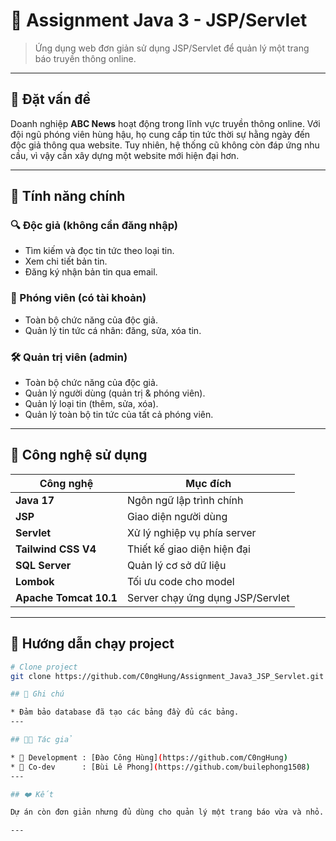 # 📰 Assignment Java 3 - JSP/Servlet

> Ứng dụng web đơn giản sử dụng JSP/Servlet để quản lý một trang báo truyền thông online.

---

## 🧩 Đặt vấn đề

Doanh nghiệp **ABC News** hoạt động trong lĩnh vực truyền thông online. Với đội ngũ phóng viên hùng hậu, họ cung cấp tin tức thời sự hằng ngày đến độc giả thông qua website. Tuy nhiên, hệ thống cũ không còn đáp ứng nhu cầu, vì vậy cần xây dựng một website mới hiện đại hơn.

---

## 🚀 Tính năng chính

### 🔍 Độc giả (không cần đăng nhập)

- Tìm kiếm và đọc tin tức theo loại tin.
- Xem chi tiết bản tin.
- Đăng ký nhận bản tin qua email.

### 📝 Phóng viên (có tài khoản)

- Toàn bộ chức năng của độc giả.
- Quản lý tin tức cá nhân: đăng, sửa, xóa tin.

### 🛠️ Quản trị viên (admin)

- Toàn bộ chức năng của độc giả.
- Quản lý người dùng (quản trị & phóng viên).
- Quản lý loại tin (thêm, sửa, xóa).
- Quản lý toàn bộ tin tức của tất cả phóng viên.

---

## 🧱 Công nghệ sử dụng

| Công nghệ             | Mục đích                           |
|-----------------------|------------------------------------|
| **Java 17**           | Ngôn ngữ lập trình chính           |
| **JSP**               | Giao diện người dùng               |
| **Servlet**           | Xử lý nghiệp vụ phía server        |
| **Tailwind CSS V4**   | Thiết kế giao diện hiện đại        |
| **SQL Server**        | Quản lý cơ sở dữ liệu              |
| **Lombok**            | Tối ưu code cho model              |
| **Apache Tomcat 10.1**| Server chạy ứng dụng JSP/Servlet   |

---

## 🚀 Hướng dẫn chạy project

```bash
# Clone project
git clone https://github.com/C0ngHung/Assignment_Java3_JSP_Servlet.git

## 📌 Ghi chú

* Đảm bảo database đã tạo các bảng đầy đủ các bảng.
---

## 🧑‍💻 Tác giả

* 🧠 Development : [Đào Công Hùng](https://github.com/C0ngHung)
* 🧠 Co-dev      : [Bùi Lê Phong](https://github.com/builephong1508)
---

## ❤️ Kết

Dự án còn đơn giản nhưng đủ dùng cho quản lý một trang báo vừa và nhỏ. Mong được đóng góp thêm để phát triển thêm tính năng.

---
